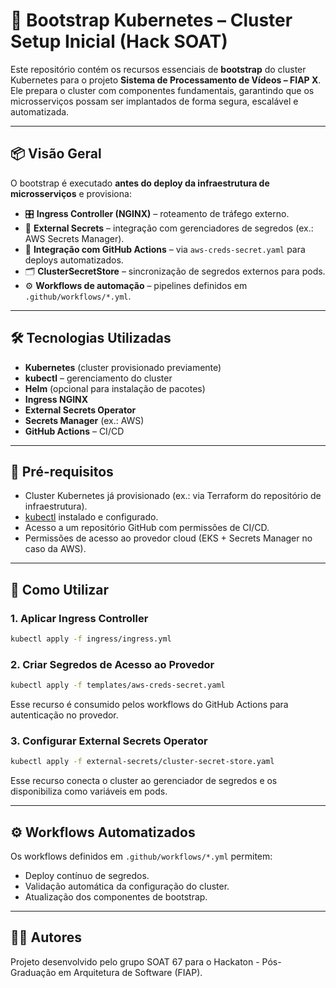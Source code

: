 # 🧱 Bootstrap Kubernetes – Cluster Setup Inicial (Hack SOAT)

Este repositório contém os recursos essenciais de **bootstrap** do cluster Kubernetes para o projeto **Sistema de Processamento de Vídeos – FIAP X**.  
Ele prepara o cluster com componentes fundamentais, garantindo que os microsserviços possam ser implantados de forma segura, escalável e automatizada.

---

## 📦 Visão Geral

O bootstrap é executado **antes do deploy da infraestrutura de microsserviços** e provisiona:

- 🎛️ **Ingress Controller (NGINX)** – roteamento de tráfego externo.  
- 🔐 **External Secrets** – integração com gerenciadores de segredos (ex.: AWS Secrets Manager).  
- 🤖 **Integração com GitHub Actions** – via `aws-creds-secret.yaml` para deploys automatizados.  
- 🗂️ **ClusterSecretStore** – sincronização de segredos externos para pods.  
- ⚙️ **Workflows de automação** – pipelines definidos em `.github/workflows/*.yml`.  

---

## 🛠️ Tecnologias Utilizadas

- **Kubernetes** (cluster provisionado previamente)  
- **kubectl** – gerenciamento do cluster  
- **Helm** (opcional para instalação de pacotes)  
- **Ingress NGINX**  
- **External Secrets Operator**  
- **Secrets Manager** (ex.: AWS)  
- **GitHub Actions** – CI/CD  

---

## 🧩 Pré-requisitos

- Cluster Kubernetes já provisionado (ex.: via Terraform do repositório de infraestrutura).  
- [kubectl](https://kubernetes.io/docs/tasks/tools/) instalado e configurado.  
- Acesso a um repositório GitHub com permissões de CI/CD.  
- Permissões de acesso ao provedor cloud (EKS + Secrets Manager no caso da AWS).  

---

## 🚀 Como Utilizar

### 1. Aplicar Ingress Controller

```bash
kubectl apply -f ingress/ingress.yml
```

### 2. Criar Segredos de Acesso ao Provedor

```bash
kubectl apply -f templates/aws-creds-secret.yaml
```

Esse recurso é consumido pelos workflows do GitHub Actions para autenticação no provedor.

### 3. Configurar External Secrets Operator

```bash
kubectl apply -f external-secrets/cluster-secret-store.yaml
```

Esse recurso conecta o cluster ao gerenciador de segredos e os disponibiliza como variáveis em pods.

---

## ⚙️ Workflows Automatizados

Os workflows definidos em `.github/workflows/*.yml` permitem:

- Deploy contínuo de segredos.  
- Validação automática da configuração do cluster.  
- Atualização dos componentes de bootstrap.  

---

## 👨‍💻 Autores

Projeto desenvolvido pelo grupo SOAT 67 para o Hackaton - Pós-Graduação em Arquitetura de Software (FIAP).

